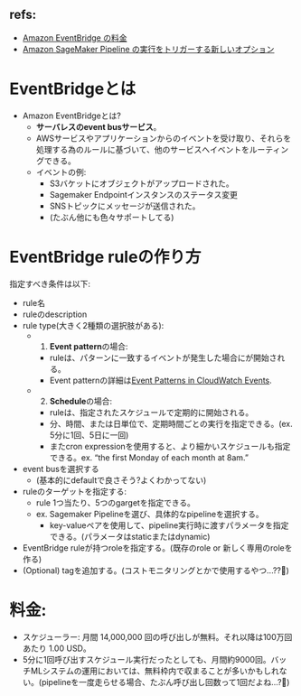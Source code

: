 ## refs:

- [Amazon EventBridge の料金](https://aws.amazon.com/jp/eventbridge/pricing/)
- [Amazon SageMaker Pipeline の実行をトリガーする新しいオプション](https://aws.amazon.com/jp/about-aws/whats-new/2021/04/new-options-trigger-amazon-sagemaker-pipeline-executions/)

# EventBridgeとは

- Amazon EventBridgeとは?
  - **サーバレスのevent busサービス**。
  - AWSサービスやアプリケーションからのイベントを受け取り、それらを処理する為のルールに基づいて、他のサービスへイベントをルーティングできる。
  - イベントの例:
    - S3バケットにオブジェクトがアップロードされた。
    - Sagemaker Endpointインスタンスのステータス変更
    - SNSトピックにメッセージが送信された。
    - (たぶん他にも色々サポートしてる)

# EventBridge ruleの作り方

指定すべき条件は以下:

- rule名
- ruleのdescription
- rule type(大きく2種類の選択肢がある):
  - 1. **Event pattern**の場合:
    - ruleは、パターンに一致するイベントが発生した場合にが開始される。
    - Event patternの詳細は[Event Patterns in CloudWatch Events](https://docs.aws.amazon.com/AmazonCloudWatch/latest/events/CloudWatchEventsandEventPatterns.html).
  - 2. **Schedule**の場合:
    - ruleは、指定されたスケジュールで定期的に開始される。
    - 分、時間、または日単位で、定期時間ごとの実行を指定できる。(ex. 5分に1回、5日に一回)
    - またcron expressionを使用すると、より細かいスケジュールも指定できる。ex. “the first Monday of each month at 8am.”
- event busを選択する
  - (基本的にdefaultで良さそう?よくわかってない)
- ruleのターゲットを指定する:
  - rule 1つ当たり、5つのgargetを指定できる。
  - ex. Sagemaker Pipelineを選び、具体的なpipelineを選択する。
    - key-valueペアを使用して、pipeline実行時に渡すパラメータを指定できる。(パラメータはstaticまたはdynamic)
- EventBridge ruleが持つroleを指定する。(既存のrole or 新しく専用のroleを作る)
- (Optional) tagを追加する。(コストモニタリングとかで使用するやつ...??:thinking:)

# 料金:

- スケジューラー: 月間 14,000,000 回の呼び出しが無料。それ以降は100万回あたり 1.00 USD。
- 5分に1回呼び出すスケジュール実行だったとしても、月間約9000回。バッチMLシステムの運用においては、無料枠内で収まることが多いかもしれない。(pipelineを一度走らせる場合、たぶん呼び出し回数って1回だよね...?:thinking:)
